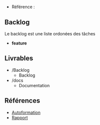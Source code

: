 #  

- Référence :   

 
## Backlog 

Le backlog est une liste ordonées des tâches 

- **feature** 
## Livrables 

 

- /Backlog 
  - Backlog 
- /docs 
  - Documentation 
## Références 

 

- [Autoformation](#) 
- [Rapport](https://solicoders.github.io/gestion-personnels/)

